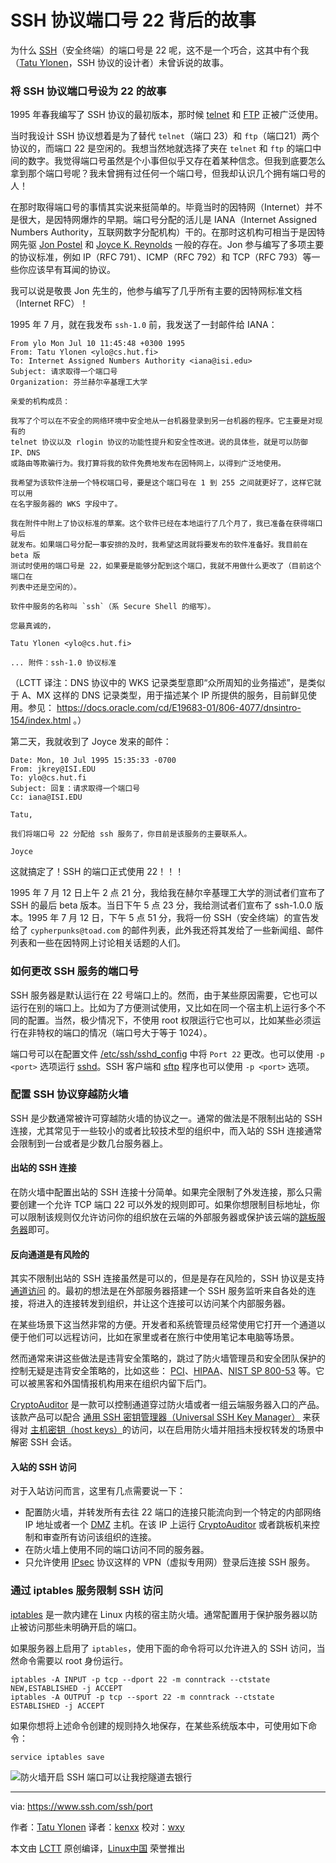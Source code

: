 SSH 协议端口号 22 背后的故事
======================

为什么 [SSH][4]（安全终端）的端口号是 22 呢，这不是一个巧合，这其中有个我（[Tatu Ylonen](https://www.ssh.com/people/tatu-ylonen)，SSH 协议的设计者）未曾诉说的故事。

### 将 SSH 协议端口号设为 22 的故事

1995 年春我编写了 SSH 协议的最初版本，那时候 [telnet][5] 和 [FTP][6] 正被广泛使用。

当时我设计 SSH 协议想着是为了替代 `telnet`（端口 23）和 `ftp`（端口21）两个协议的，而端口 22 是空闲的。我想当然地就选择了夹在 `telnet` 和 `ftp` 的端口中间的数字。我觉得端口号虽然是个小事但似乎又存在着某种信念。但我到底要怎么拿到那个端口号呢？我未曾拥有过任何一个端口号，但我却认识几个拥有端口号的人！

在那时取得端口号的事情其实说来挺简单的。毕竟当时的因特网（Internet）并不是很大，是因特网爆炸的早期。端口号分配的活儿是 IANA（Internet Assigned Numbers Authority，互联网数字分配机构）干的。在那时这机构可相当于是因特网先驱 [Jon Postel][7] 和 [Joyce K. Reynolds][8] 一般的存在。Jon 参与编写了多项主要的协议标准，例如 IP（RFC 791）、ICMP（RFC 792）和 TCP（RFC 793）等一些你应该早有耳闻的协议。

我可以说是敬畏 Jon 先生的，他参与编写了几乎所有主要的因特网标准文档（Internet RFC）！

1995 年 7 月，就在我发布 `ssh-1.0` 前，我发送了一封邮件给 IANA：

```
From ylo Mon Jul 10 11:45:48 +0300 1995
From: Tatu Ylonen <ylo@cs.hut.fi>
To: Internet Assigned Numbers Authority <iana@isi.edu>
Subject: 请求取得一个端口号
Organization: 芬兰赫尔辛基理工大学

亲爱的机构成员：

我写了个可以在不安全的网络环境中安全地从一台机器登录到另一台机器的程序。它主要是对现有的
telnet 协议以及 rlogin 协议的功能性提升和安全性改进。说的具体些，就是可以防御 IP、DNS 
或路由等欺骗行为。我打算将我的软件免费地发布在因特网上，以得到广泛地使用。

我希望为该软件注册一个特权端口号，要是这个端口号在 1 到 255 之间就更好了，这样它就可以用
在名字服务器的 WKS 字段中了。

我在附件中附上了协议标准的草案。这个软件已经在本地运行了几个月了，我已准备在获得端口号后
就发布。如果端口号分配一事安排的及时，我希望这周就将要发布的软件准备好。我目前在 beta 版
测试时使用的端口号是 22，如果要是能够分配到这个端口，我就不用做什么更改了（目前这个端口在
列表中还是空闲的）。

软件中服务的名称叫 `ssh`（系 Secure Shell 的缩写）。

您最真诚的，

Tatu Ylonen <ylo@cs.hut.fi>

... 附件：ssh-1.0 协议标准
```

（LCTT 译注：DNS 协议中的 WKS 记录类型意即“众所周知的业务描述”，是类似于 A、MX 这样的 DNS 记录类型，用于描述某个 IP 所提供的服务，目前鲜见使用。参见： https://docs.oracle.com/cd/E19683-01/806-4077/dnsintro-154/index.html 。）

第二天，我就收到了 Joyce 发来的邮件：

```
Date: Mon, 10 Jul 1995 15:35:33 -0700
From: jkrey@ISI.EDU
To: ylo@cs.hut.fi
Subject: 回复：请求取得一个端口号
Cc: iana@ISI.EDU

Tatu,

我们将端口号 22 分配给 ssh 服务了，你目前是该服务的主要联系人。

Joyce
```

这就搞定了！SSH 的端口正式使用 22！！！

1995 年 7 月 12 日上午 2 点 21 分，我给我在赫尔辛基理工大学的测试者们宣布了 SSH 的最后 beta 版本。当日下午 5 点 23 分，我给测试者们宣布了 ssh-1.0.0 版本。1995 年 7 月 12 日，下午 5 点 51 分，我将一份 SSH（安全终端）的宣告发给了 `cypherpunks@toad.com` 的邮件列表，此外我还将其发给了一些新闻组、邮件列表和一些在因特网上讨论相关话题的人们。

### 如何更改 SSH 服务的端口号

SSH 服务器是默认运行在 22 号端口上的。然而，由于某些原因需要，它也可以运行在别的端口上。比如为了方便测试使用，又比如在同一个宿主机上运行多个不同的配置。当然，极少情况下，不使用 root 权限运行它也可以，比如某些必须运行在非特权的端口的情况（端口号大于等于 1024）。

端口号可以在配置文件 [/etc/ssh/sshd_config][9] 中将 `Port 22` 更改。也可以使用 `-p <port>` 选项运行 [sshd][10]。SSH 客户端和 [sftp][11] 程序也可以使用 `-p <port>` 选项。

### 配置 SSH 协议穿越防火墙

SSH 是少数通常被许可穿越防火墙的协议之一。通常的做法是不限制出站的 SSH 连接，尤其常见于一些较小的或者比较技术型的组织中，而入站的 SSH 连接通常会限制到一台或者是少数几台服务器上。

#### 出站的 SSH 连接

在防火墙中配置出站的 SSH 连接十分简单。如果完全限制了外发连接，那么只需要创建一个允许 TCP 端口 22 可以外发的规则即可。如果你想限制目标地址，你可以限制该规则仅允许访问你的组织放在云端的外部服务器或保护该云端的[跳板服务器][12]即可。

#### 反向通道是有风险的

其实不限制出站的 SSH 连接虽然是可以的，但是是存在风险的，SSH 协议是支持 [通道访问][13] 的。最初的想法是在外部服务器搭建一个 SSH 服务监听来自各处的连接，将进入的连接转发到组织，并让这个连接可以访问某个内部服务器。

在某些场景下这当然非常的方便。开发者和系统管理员经常使用它打开一个通道以便于他们可以远程访问，比如在家里或者在旅行中使用笔记本电脑等场景。

然而通常来讲这些做法是违背安全策略的，跳过了防火墙管理员和安全团队保护的控制无疑是违背安全策略的，比如这些： [PCI][14]、[HIPAA][15]、[NIST SP 800-53][16] 等。它可以被黑客和外国情报机构用来在组织内留下后门。

[CryptoAuditor][17] 是一款可以控制通道穿过防火墙或者一组云端服务器入口的产品。该款产品可以配合 [通用 SSH 密钥管理器（Universal SSH Key Manager）][18] 来获得对 [主机密钥（host keys）][19]的访问，以在启用防火墙并阻挡未授权转发的场景中解密 SSH 会话。

#### 入站的 SSH 访问

对于入站访问而言，这里有几点需要说一下：

*   配置防火墙，并转发所有去往 22 端口的连接只能流向到一个特定的内部网络 IP 地址或者一个 [DMZ][1] 主机。在该 IP 上运行 [CryptoAuditor][2] 或者跳板机来控制和审查所有访问该组织的连接。
*   在防火墙上使用不同的端口访问不同的服务器。
*   只允许使用 [IPsec][3] 协议这样的 VPN（虚拟专用网）登录后连接 SSH 服务。

### 通过 iptables 服务限制 SSH 访问

[iptables][20] 是一款内建在 Linux 内核的宿主防火墙。通常配置用于保护服务器以防止被访问那些未明确开启的端口。

如果服务器上启用了 `iptables`，使用下面的命令将可以允许进入的 SSH 访问，当然命令需要以 root 身份运行。

```
iptables -A INPUT -p tcp --dport 22 -m conntrack --ctstate NEW,ESTABLISHED -j ACCEPT
iptables -A OUTPUT -p tcp --sport 22 -m conntrack --ctstate ESTABLISHED -j ACCEPT
```

如果你想将上述命令创建的规则持久地保存，在某些系统版本中，可使用如下命令：

```
service iptables save
```

![防火墙开启 SSH 端口可以让我挖隧道去银行](https://www.ssh.com/s/ssh-port-firewall-access-banks-950x333-s+ZpRviP.png)

--------------------------------------------------------------------------------

via: https://www.ssh.com/ssh/port

作者：[Tatu Ylonen][a]
译者：[kenxx](https://github.com/kenxx)
校对：[wxy](https://github.com/wxy)

本文由 [LCTT](https://github.com/LCTT/TranslateProject) 原创编译，[Linux中国](https://linux.cn/) 荣誉推出

[a]:https://www.ssh.com/ssh/port
[1]:https://en.wikipedia.org/wiki/DMZ_(computing)
[2]:https://www.ssh.com/products/cryptoauditor/
[3]:https://www.ssh.com/network/ipsec/
[4]:https://www.ssh.com/ssh/
[5]:https://www.ssh.com/ssh/telnet
[6]:https://www.ssh.com/ssh/ftp/
[7]:https://en.wikipedia.org/wiki/Jon_Postel
[8]:https://en.wikipedia.org/wiki/Joyce_K._Reynolds
[9]:https://www.ssh.com/ssh/sshd_config/
[10]:https://www.ssh.com/ssh/sshd/
[11]:https://www.ssh.com/ssh/sftp/
[12]:https://www.ssh.com/iam/jump-server
[13]:https://www.ssh.com/ssh/tunneling/
[14]:https://www.ssh.com/compliance/pci/
[15]:https://www.ssh.com/compliance/hipaa/security-rule
[16]:https://www.ssh.com/compliance/nist-800-53/
[17]:https://www.ssh.com/products/cryptoauditor/
[18]:https://www.ssh.com/products/universal-ssh-key-manager/
[19]:https://www.ssh.com/ssh/host-key
[20]:https://en.wikipedia.org/wiki/Iptables
